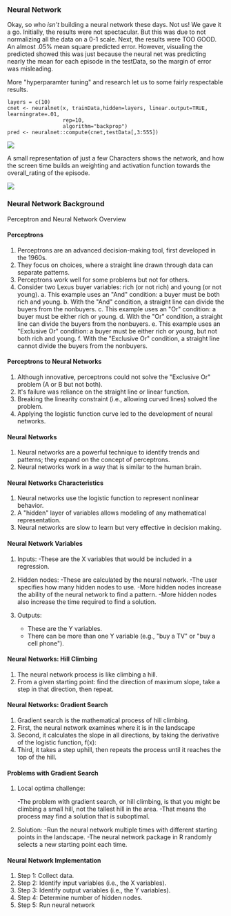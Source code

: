 ### Neural Network

Okay, so who *isn't* building a neural network these days. Not us! We gave it a go.
Initially, the results were not spectacular. But this was due to not normalizing
all the data on a 0-1 scale. Next, the results were TOO GOOD. An almost .05% mean
square predicted error. However, visualing the predicted showed this was just because
the neural net was predicting nearly the mean for each episode in the testData, so the margin of error was misleading.

More "hyperparamter tuning" and research let us to some fairly respectable results.

```
layers = c(10)
cnet <- neuralnet(x, trainData,hidden=layers, linear.output=TRUE, learningrate=.01,
                  rep=10,
                  algorithm="backprop") 
pred <- neuralnet::compute(cnet,testData[,3:555])
```

<img src="nn/results.png"/>

A small representation of just a few Characters shows the network, and how the screen time builds an weighting and activation function towards the overall_rating of the episode.

<img src="nn/network.png"/>


### Neural Network Background

Perceptron and Neural Network Overview

#### Perceptrons

1. Perceptrons are an advanced decision-making tool, first developed in the 1960s.
2. They focus on choices, where a straight line drawn through data can separate patterns.
3. Perceptrons work well for some problems but not for others.
4. Consider two Lexus buyer variables: rich (or not rich) and young (or not young).
   a. This example uses an "And" condition: a buyer must be both rich and young.
   b. With the "And" condition, a straight line can divide the buyers from the nonbuyers.
   c. This example uses an "Or" condition: a buyer must be either rich or young.
   d. With the "Or" condition, a straight line can divide the buyers from the nonbuyers.
   e. This example uses an "Exclusive Or" condition: a buyer must be either rich or young, but not both rich and young.
   f. With the "Exclusive Or" condition, a straight line cannot divide the buyers from the nonbuyers.

#### Perceptrons to Neural Networks

1. Although innovative, perceptrons could not solve the "Exclusive Or" problem (A or B but not both).
2. It's failure was reliance on the straight line or linear function.
3. Breaking the linearity constraint (i.e., allowing curved lines) solved the problem.
4. Applying the logistic function curve led to the development of neural networks.

#### Neural Networks

1. Neural networks are a powerful technique to identify trends and patterns; they expand on the concept of perceptrons.
2. Neural networks work in a way that is similar to the human brain.


#### Neural Networks Characteristics

1. Neural networks use the logistic function to represent nonlinear behavior.
2. A "hidden" layer of variables allows modeling of any mathematical representation.
3. Neural networks are slow to learn but very effective in decision making.

#### Neural Network Variables

1. Inputs:
   -These are the X variables that would be included in a regression.

2. Hidden nodes:
   -These are calculated by the neural network.
   -The user specifies how many hidden nodes to use.
   -More hidden nodes increase the ability of the neural network to find a pattern.
   -More hidden nodes also increase the time required to find a solution.

3. Outputs:
   - These are the Y variables.
   - There can be more than one Y variable (e.g., "buy a TV" or "buy a cell phone").

#### Neural Networks: Hill Climbing

1. The neural network process is like climbing a hill.
2. From a given starting point: find the direction of maximum slope, take a step in that direction, then repeat.


#### Neural Networks: Gradient Search

1. Gradient search is the mathematical process of hill climbing.
2. First, the neural network examines where it is in the landscape
3. Second, it calculates the slope in all directions, by taking the derivative of the logistic function, f(x):
4. Third, it takes a step uphill, then repeats the process until it reaches the top of the hill.


#### Problems with Gradient Search

1. Local optima challenge:

   -The problem with gradient search, or hill climbing, is that you might be climbing a small hill, not the tallest hill in the area.
   -That means the process may find a solution that is suboptimal.

2. Solution:
   -Run the neural network multiple times with different starting points in the landscape.
   -The neural network package in R randomly selects a new starting point each time.

#### Neural Network Implementation

1. Step 1: Collect data.
2. Step 2: Identify input variables (i.e., the X variables).
3. Step 3: Identify output variables (i.e., the Y variables).
4. Step 4: Determine number of hidden nodes.
5. Step 5: Run neural network
